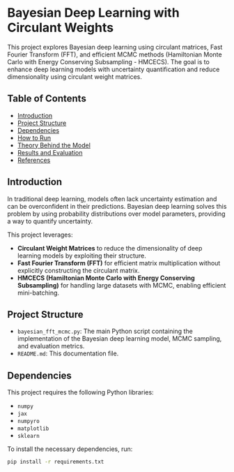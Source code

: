 # Bayesian Deep Learning with Circulant Weights

This project explores Bayesian deep learning using circulant matrices, Fast Fourier Transform (FFT), and efficient MCMC methods (Hamiltonian Monte Carlo with Energy Conserving Subsampling - HMCECS). The goal is to enhance deep learning models with uncertainty quantification and reduce dimensionality using circulant weight matrices.

## Table of Contents

- [Introduction](#introduction)
- [Project Structure](#project-structure)
- [Dependencies](#dependencies)
- [How to Run](#how-to-run)
- [Theory Behind the Model](#theory-behind-the-model)
- [Results and Evaluation](#results-and-evaluation)
- [References](#references)

## Introduction

In traditional deep learning, models often lack uncertainty estimation and can be overconfident in their predictions. Bayesian deep learning solves this problem by using probability distributions over model parameters, providing a way to quantify uncertainty.

This project leverages:
- **Circulant Weight Matrices** to reduce the dimensionality of deep learning models by exploiting their structure.
- **Fast Fourier Transform (FFT)** for efficient matrix multiplication without explicitly constructing the circulant matrix.
- **HMCECS (Hamiltonian Monte Carlo with Energy Conserving Subsampling)** for handling large datasets with MCMC, enabling efficient mini-batching.

## Project Structure

- `bayesian_fft_mcmc.py`: The main Python script containing the implementation of the Bayesian deep learning model, MCMC sampling, and evaluation metrics.
- `README.md`: This documentation file.
  
## Dependencies

This project requires the following Python libraries:
- `numpy`
- `jax`
- `numpyro`
- `matplotlib`
- `sklearn`

To install the necessary dependencies, run:

```bash
pip install -r requirements.txt
